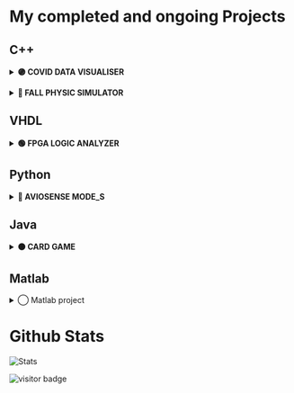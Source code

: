 # My completed and ongoing Projects 

## C++

<details><summary style=><strong>🟣 COVID DATA VISUALISER</strong></p> </summary><p>

### [StarLINK](https://github.com/JosephBisso/Starlink) 
[![GitHub release](https://img.shields.io/github/v/release/Josephbisso/Starlink.svg)](https://github.com/JosephBisso/Starlink/releases) 
![made-with-QtCreator](https://img.shields.io/badge/Made%20with-QtCreator-6cc644.svg)
  - A tool for visualizing Covid Data in Europa. 

  <details><summary>Little Backstory </summary><p>
    
  - This project was initially a project we did for the programming course at the University. We were asked to programm a little appilcation as a test to pass the class and we taught a Covid-Tracker would be a pretty nice thing to programm. It was our first project for all of us, and we learned a lot of things and gained a lot of programming experience. After we passed the class, I decided to continue working on the project myself. Small bugs still need to be fixed and the computing time is still a bit long. The data set used at the beginning has also been changed and the program still needs to be adapted and optimized to this new format.
</p></details>  

  - Read the complet manual [here](https://github.com/JosephBisso/Starlink/blob/master/manual%20instruction/Anleitung.pdf). This project was wirtten using **Qt Creator**. 
 
<div align="center">
  <img src="https://github.com/JosephBisso/Starlink/blob/master/manual%20instruction/Covisualizer%2019.08.2020%2015_31_03.png" width="600">
  <img src="https://github.com/JosephBisso/Starlink/blob/master/manual%20instruction/Germany_Graph_Infi.png" width="500">    
  <img src="https://github.com/JosephBisso/Starlink/blob/master/manual%20instruction/Germany_Diagram_GesamtTode.png" width="500">
</div>

</p></details>  

<details><summary> <strong>🔴 FALL PHYSIC SIMULATOR</strong> </summary><p>

### [StellarLINK](https://github.com/JosephBisso/Stellarlink) 
 
 [![GitHub release](https://img.shields.io/github/v/release/Josephbisso/Stellarlink.svg)](https://github.com/JosephBisso/Stellarlink/releases) 
![made-with-QtCreator](https://img.shields.io/badge/Made%20with-QtCreator-6cc644.svg)

- **StellarLink** is a 2D mini game / **Fall Physic Simulator** written in **Qt/QML**, **C++** and **JavaScript**.

- In the game, you control a little ball cruising on the moon and enjoying a nice view on the planet Earth. 
  
  Get a glimpse of the game's mechanics through the GIF below:

<p align="center">
  <img src="https://github.com/JosephBisso/Stellarlink/blob/main/.github/gif/Stellar_accelerating.gif">
</p> 
  
<p align="center">
  <img width="650" heigth="900" src="https://github.com/JosephBisso/Stellarlink/blob/main/.github/gif/Stellar_earth.gif ">
</p>  
  
  </p></details>
 

## VHDL

<details><summary><strong>🟢 FPGA LOGIC ANALYZER</strong></summary>
<p>

### [FPGA Logic Analyzer](https://github.com/JosephBisso/logic_analyser)

![made-with-Vivado](https://img.shields.io/badge/Made%20with-Vivado-blueviolet.svg)
![Xilink](https://img.shields.io/badge/Xilinx%20Zynq-FPGA-green.svg)

- **FPGA Logic Analyser** is a hardware project implemented on an FPGA board using **VHDL**.
- The project is an **8-channel** logic analyser capable of sampling digital signals at up to **1 MHz**, with visualization via **VGA output**. Implemented on a Xilinx FPGA board, it captures and displays signal states for debugging and educational purposes, demonstrating practical digital design and hardware interfacing.

<div align="center">
  <img src="https://github.com/JosephBisso/logic_analyser/blob/df10a10f327f74625e4832cd37e0895684356a0c/img/logic_analyser.jpg" width="500">
</div>

</p>
</details>
 
## Python

<details><summary><strong>🔵 AVIOSENSE MODE_S</strong></summary> 
<p>

### [Aviosense MODE-S](https://github.com/JosephBisso/aviosense_mode_s) 
[![GitHub release](https://img.shields.io/github/v/release/Josephbisso/aviosense_mode_s.svg)](https://github.com/JosephBisso/aviosense_mode_s/releases) 
- **Aviosense MODE-S** is a **Data analaysis** app written in **python**, **Qt/QML** and **JavaScript**.

- Aviosense MODE_S aims to make statements on turbulence using available data from MODE-S receiversn thanks a automated procedure for data transfer and calculation of the given approach while increasing the temporal and spatial scale of the data set used for the calculation 
 

<div align="center">
  <img src="https://github.com/JosephBisso/aviosense_mode_s/blob/develop/.github/readme/map%20view.png"  width="600">
  <img src="https://github.com/JosephBisso/aviosense_mode_s/blob/develop/.github/readme/raw%20view.png" width="500">
  <img src="https://github.com/JosephBisso/aviosense_mode_s/blob/develop/.github/readme/kde%20view.png" width="500">
</div>
 
 
</p>
</details>


## Java

<details><summary><strong>🟠 CARD GAME </strong> </summary>
<p>
  
### [Card game](https://github.com/JosephBisso/Cardgame)
[![GitHub release](https://img.shields.io/github/v/release/Josephbisso/Cardgame.svg)](https://github.com/JosephBisso/Cardgame/releases)
![tested-with-JUnit](https://img.shields.io/badge/Tested%20with-JUnit-6e5494.svg)
- Cardgame is a implementation of a physical Card game. For now there is only one pre-programmed Game but with this programm you can play a large number of card games if you know the rule and want to create a new Game with existing rules. But more (popular) Games are definitling in the way. Stay tunned!

- Your opponents will be AIs. The last Player with remaining Card loose the Game. For now neither the number of Ais nor their Level can be changed, but I played a couple hundred games and sometimes I win and sometimes I loose. Either way I had a lot of fun

- This project is written and _tested automatically_ using **Gradle** and **JUnit**
  
#### GamePlay 
  
<div align="center">
  <img src="https://github.com/JosephBisso/Cardgame/blob/main/preview/StartScreen_newStyle.png" width="600">
  <img src="https://github.com/JosephBisso/Cardgame/blob/main/preview/GamePlayScreen_interaction%20with_AI.png" width="500">
  <img src="https://github.com/JosephBisso/Cardgame/blob/main/preview/GamePlayScreen_AIvsAivsAI.png" width="500">
</div>
  
</p>
</details>

## Matlab

<details><summary>◯ Matlab project</summary> 
<p>
    
### coming soon...
  
</p>
</details>
  
# Github Stats

![Stats](https://github-readme-stats.vercel.app/api?username=JosephBisso&include_all_commits=true&&show_icons=true&title_color=ffffff&icon_color=bb2acf&text_color=daf7dc&bg_color=151515)

![visitor badge](https://visitor-badge.glitch.me/badge?page_id=Josephbisso.visitor-badge)
<!---
JosephBisso/JosephBisso is a ✨ special ✨ repository because its `README.md` (this file) appears on your GitHub profile.
You can click the Preview link to take a look at your changes.
--->
